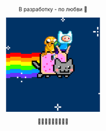<p align="center"> В разработку - по любви 💜 </p>

<p align="center">
<img src="https://github.com/matryosshka/matryosshka/blob/main/nyan.gif" style="width: 50%;">
</p>

<p align="center">
🐌🔮🍄🧚🏼🧙✨🍃🌿
</p>
